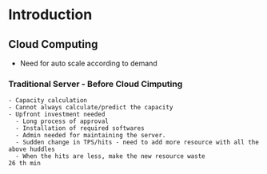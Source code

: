 # Introduction

##  Cloud Computing
  - Need for auto scale according to demand
  ### Traditional Server - Before Cloud Cimputing
    - Capacity calculation
    - Cannot always calculate/predict the capacity 
    - Upfront investment needed
      - Long process of approval
      - Installation of required softwares
      - Admin needed for maintaining the server.
      - Sudden change in TPS/hits - need to add more resource with all the above huddles
      - When the hits are less, make the new resource waste
    26 th min
    
    
